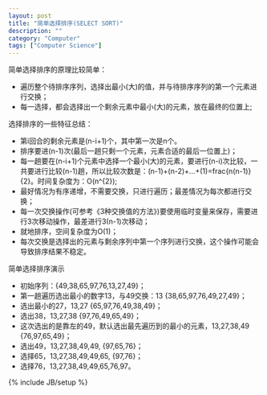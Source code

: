 ```yaml
---
layout: post
title: "简单选择排序(SELECT SORT)"
description: ""
category: "Computer"
tags: ["Computer Science"]
---
```


简单选择排序的原理比较简单：

+ 遍历整个待排序序列，选择出最小(大)的值，并与待排序序列的第一个元素进行交换；
+ 每一选择，都会选择出一个剩余元素中最小(大)的元素，放在最终的位置上;

选择排序的一些特征总结：

+ 第i回合的剩余元素是(n-i+1)个，其中第一次是n个。
+ 排序要进(n-1)次(最后一趟只剩一个元素，元素合适的最后一位置上)；
+ 每一趟要在(n-i+1)个元素中选择一个最小(大)的元素，要进行(n-i)次比较，一共要进行比较(n-1)趟，所以比较次数是：(n-1)+(n-2)+...+(1)=frac{n(n-1)}{2}。时间复杂度为：O(n^{2});
+ 最好情况为有序递增，不需要交换，只进行遍历；最差情况为每次都进行交换；
+ 每一次交换操作(可参考《3种交换值的方法》)要使用临时变量来保存，需要进行3次移动操作，最差进行3(n-1)次移动；
+ 就地排序，空间复杂度为O(1)；
+ 每次交换是选择出的元素与剩余序列中第一个序列进行交换，这个操作可能会导致排序结果不稳定。

简单选择排序演示

+ 初始序列：{49,38,65,97,76,13,27,49}；
+ 第一趟遍历选出最小的数字13，与49交换：13 {38,65,97,76,49,27,49}；
+ 选出最小的27，13,27  {65,97,76,49,38,49}；
+ 选出38，13,27,38 {97,76,49,65,49}；
+ 这次选出的是靠左的49，默认选出最先遍历到的最小的元素，13,27,38,49 {76,97,65,49}；
+ 选出49，13,27,38,49,49, {97,65,76}；
+ 选择65，13,27,38,49,49,65, {97,76}；
+ 选择76，13,27,38,49,49,65,76,97。

{% include JB/setup %}
